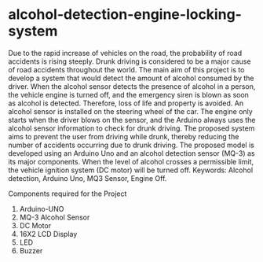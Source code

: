 # alcohol-detection-engine-locking-system
Due to the rapid increase of vehicles on the road, the probability of road 
accidents is rising steeply. Drunk driving is considered to be a major cause of 
road accidents throughout the world. The main aim of this project is to develop 
a system that would detect the amount of alcohol consumed by the driver. 
When the alcohol sensor detects the presence of alcohol in a person, the vehicle 
engine is turned off, and the emergency siren is blown as soon as alcohol is 
detected. Therefore, loss of life and property is avoided. An alcohol sensor is 
installed on the steering wheel of the car. The engine only starts when the driver 
blows on the sensor, and the Arduino always uses the alcohol sensor 
information to check for drunk driving. The proposed system aims to prevent 
the user from driving while drunk, thereby reducing the number of accidents 
occurring due to drunk driving. The proposed model is developed using an 
Arduino Uno and an alcohol detection sensor (MQ-3) as its major components. 
When the level of alcohol crosses a permissible limit, the vehicle ignition system 
(DC motor) will be turned off. 
Keywords: Alcohol detection, Arduino Uno, MQ3 Sensor, Engine Off. 

Components required for the Project 
1. Arduino-UNO
 2. MQ-3 Alcohol Sensor
 3. DC Motor
 4. 16X2 LCD Display
 5. LED
 6. Buzzer
